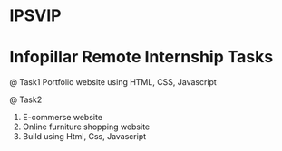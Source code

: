 # IPSVIP
# Infopillar Remote Internship Tasks

@ Task1
Portfolio website using HTML, CSS, Javascript

@ Task2
   1. E-commerse website 
   2. Online furniture shopping website
   3. Build using Html, Css, Javascript
